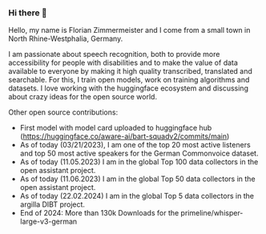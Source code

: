 ### Hi there 👋

Hello, my name is Florian Zimmermeister and I come from a small town in North Rhine-Westphalia, Germany.

I am passionate about speech recognition, both to provide more accessibility for people with disabilities and to make the value of data available to everyone by making it high quality transcribed, translated and searchable. For this, I train open models, work on training algorithms and datasets. 
I love working with the huggingface ecosystem and discussing about crazy ideas for the open source world.

Other open source contributions:
 - First model with model card uploaded to huggingface hub (https://huggingface.co/aware-ai/bart-squadv2/commits/main)
 - As of today (03/21/2023), I am one of the top 20 most active listeners and top 50 most active speakers for the German Commonvoice dataset.
 - As of today (11.05.2023) I am in the global Top 100 data collectors in the open assistant project.
 - As of today (11.06.2023) I am in the global Top 50 data collectors in the open assistant project.
 - As of today (22.02.2024) I am in the global Top 5 data collectors in the argilla DIBT project.
 - End of 2024: More than 130k Downloads for the primeline/whisper-large-v3-german 

<!--
**flozi00/flozi00** is a ✨ _special_ ✨ repository because its `README.md` (this file) appears on your GitHub profile.

Here are some ideas to get you started:

- 🔭 I’m currently working on ...
- 🌱 I’m currently learning ...
- 👯 I’m looking to collaborate on ...
- 🤔 I’m looking for help with ...
- 💬 Ask me about ...
- 📫 How to reach me: ...
- 😄 Pronouns: ...
- ⚡ Fun fact: ...
-->
